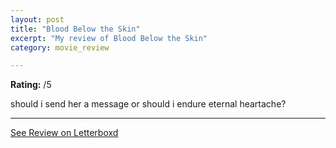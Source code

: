 ```yaml
---
layout: post
title: "Blood Below the Skin"
excerpt: "My review of Blood Below the Skin"
category: movie_review

---
```


**Rating:** /5

should i send her a message or should i endure eternal heartache?

<hr>

[See Review on Letterboxd](https://boxd.it/4KnU0D)
